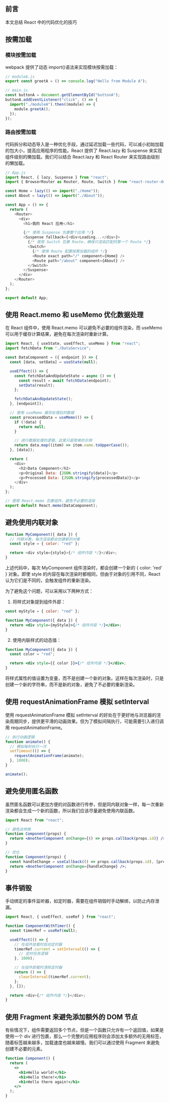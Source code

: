 ## 前言

本文总结 React 中的代码优化的技巧

## 按需加载

### 模块按需加载

webpack 提供了动态 import()语法来实现模块按需加载：

```js
// moduleA.js
export const greetA = () => console.log("Hello from Module A");

// main.js
const buttonA = document.getElementById("buttonA");
buttonA.addEventListener("click", () => {
  import("./moduleA").then((module) => {
    module.greetA();
  });
});
```

### 路由按需加载

代码拆分和动态导入是一种优化手段，通过延迟加载一些代码，可以减小初始加载的包大小，提高应用程序的性能。React 提供了 React.lazy 和 Suspense 来实现组件级别的懒加载。我们可以结合 React.lazy 和 React Router 来实现路由级别的懒加载。

```js
// App.js
import React, { lazy, Suspense } from "react";
import { BrowserRouter as Router, Route, Switch } from "react-router-dom";

const Home = lazy(() => import("./Home"));
const About = lazy(() => import("./About"));

const App = () => {
  return (
    <Router>
      <div>
        <h1>我的 React 应用</h1>

        {/* 使用 Suspense 包裹整个应用 */}
        <Suspense fallback={<div>Loading...</div>}>
          {/* 使用 Switch 包裹 Route，确保只渲染匹配的第一个 Route */}
          <Switch>
            {/* 使用 Route 配置按需加载的组件 */}
            <Route exact path="/" component={Home} />
            <Route path="/about" component={About} />
          </Switch>
        </Suspense>
      </div>
    </Router>
  );
};

export default App;
```

## 使用 React.memo 和 useMemo 优化数据处理

在 React 组件中，使用 React.memo 可以避免不必要的组件渲染，而 useMemo 可以用于缓存计算结果，避免在每次渲染时重新计算。

```js
import React, { useState, useEffect, useMemo } from "react";
import fetchData from "./DataService";

const DataComponent = ({ endpoint }) => {
  const [data, setData] = useState(null);

  useEffect(() => {
    const fetchDataAndUpdateState = async () => {
      const result = await fetchData(endpoint);
      setData(result);
    };

    fetchDataAndUpdateState();
  }, [endpoint]);

  // 使用 useMemo 缓存处理后的数据
  const processedData = useMemo(() => {
    if (!data) {
      return null;
    }

    // 进行数据处理的逻辑，这里只是简单的示例
    return data.map((item) => item.name.toUpperCase());
  }, [data]);

  return (
    <div>
      <h2>Data Component</h2>
      <p>Original Data: {JSON.stringify(data)}</p>
      <p>Processed Data: {JSON.stringify(processedData)}</p>
    </div>
  );
};

// 使用 React.memo 包裹组件，避免不必要的渲染
export default React.memo(DataComponent);
```

## 避免使用内联对象

```js
function MyComponent({ data }) {
  // 内联对象，每次渲染都会创建新的对象
  const style = { color: "red" };

  return <div style={style}>{/* 组件内容 */}</div>;
}
```

上述代码中，每次 MyComponent 组件渲染时，都会创建一个新的 { color: 'red' } 对象。即使 style 的内容在每次渲染时都相同，但由于对象的引用不同，React 认为它们是不同的，会触发组件的重新渲染。

为了避免这个问题，可以采用以下两种方式：

1. 将样式对象提到组件外部：

```jsx
const myStyle = { color: "red" };

function MyComponent({ data }) {
  return <div style={myStyle}>{/* 组件内容 */}</div>;
}
```

2. 使用内联样式的动态值：

```jsx
function MyComponent({ data }) {
  const color = "red";

  return <div style={{ color }}>{/* 组件内容 */}</div>;
}
```

将样式属性的值设置为变量，而不是创建一个新的对象。这样在每次渲染时，只是创建一个新的字符串，而不是新的对象，避免了不必要的重新渲染。

## 使用 requestAnimationFrame 模拟 setInterval

使用 requestAnimationFrame 模拟 setInterval 的好处在于更好地与浏览器的渲染周期同步，提供更平滑的动画效果。但为了模拟间隔执行，可能需要引入递归调用 requestAnimationFrame。

```js
// 执行动画逻辑
function animate() {
  // 模拟每秒执行一次
  setTimeout(() => {
    requestAnimationFrame(animate);
  }, 1000);
}

animate();
```

## 避免使用匿名函数

虽然匿名函数可以更加方便的对函数进行传参，但是同内联对象一样，每一次重新渲染都会生成一个新的函数，所以我们应该尽量避免使用内联函数。

```jsx
import React from "react";

// 避免这样做
function Component(props) {
  return <AnotherComponent onChange={() => props.callback(props.id)} />;
}

// 优化
function Component(props) {
  const handleChange = useCallback(() => props.callback(props.id), [props.id]);
  return <AnotherComponent onChange={handleChange} />;
}
```

## 事件销毁

手动绑定的事件监听器，如定时器，需要在组件销毁时手动解绑，以防止内存泄漏。

```js
import React, { useEffect, useRef } from "react";

function ComponentWithTimer() {
  const timerRef = useRef(null);

  useEffect(() => {
    // 在组件挂载时启动定时器
    timerRef.current = setInterval(() => {
      // 定时任务逻辑
    }, 1000);

    // 在组件卸载时清除定时器
    return () => {
      clearInterval(timerRef.current);
    };
  }, []);

  return <div>{/* 组件内容 */}</div>;
}
```

## 使用 Fragment 来避免添加额外的 DOM 节点

有些情况下，组件需要返回多个节点，但是一个函数只允许有一个返回值，如果是使用一个 div 进行包裹，那么一个完整的应用程序则会添加太多额外的无用标签，随着标签越来越多，加载速度也越来越慢。我们可以通过使用 Fragment 来避免创建不必要的元素。

```jsx
function Component() {
  return (
    <>
      <h1>Hello world!</h1>
      <h1>Hello there!</h1>
      <h1>Hello there again!</h1>
    </>
  );
}
```
